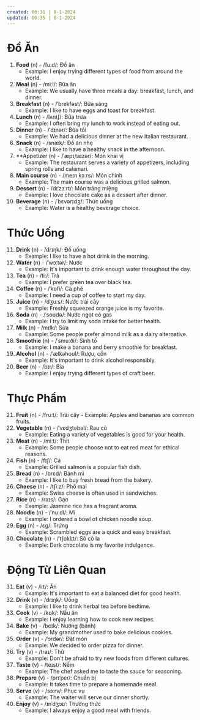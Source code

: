 ```yaml
---
created: 00:31 | 8-1-2024
updated: 00:35 | 8-1-2024
---
```

# Đồ Ăn
1. **Food** (n) - /fuːd/: Đồ ăn
    - Example: I enjoy trying different types of food from around the world.
2. **Meal** (n) - /miːl/: Bữa ăn
    - Example: We usually have three meals a day: breakfast, lunch, and dinner.
3. **Breakfast** (n) - /ˈbrekfəst/: Bữa sáng
    - Example: I like to have eggs and toast for breakfast.
4. **Lunch** (n) - /lʌntʃ/: Bữa trưa
    - Example: I often bring my lunch to work instead of eating out.
5. **Dinner** (n) - /ˈdɪnər/: Bữa tối
    - Example: We had a delicious dinner at the new Italian restaurant.
6. **Snack** (n) - /snæk/: Đồ ăn nhẹ
    - Example: I like to have a healthy snack in the afternoon.
7. **Appetizer (n) - /ˈæpɪˌtaɪzər/: Món khai vị
    - Example: The restaurant serves a variety of appetizers, including spring rolls and calamari.
8. **Main course** (n) - /meɪn kɔːrs/: Món chính
    - Example: The main course was a delicious grilled salmon.
9. **Dessert** (n) - /dɪˈzɜːrt/: Món tráng miệng
    - Example: I love chocolate cake as a dessert after dinner.
10. **Beverage** (n) - /ˈbɛvərɪdʒ/: Thức uống
    - Example: Water is a healthy beverage choice.

# Thức Uống
11. **Drink** (n) - /drɪŋk/: Đồ uống 
	- Example: I like to have a hot drink in the morning.
1. **Water** (n) - /ˈwɔːtər/: Nước
    - Example: It's important to drink enough water throughout the day.
13. **Tea** (n) - /tiː/: Trà
    - Example: I prefer green tea over black tea.
14. **Coffee** (n) - /ˈkɒfi/: Cà phê
    - Example: I need a cup of coffee to start my day.
15. **Juice** (n) - /dʒuːs/: Nước trái cây
    - Example: Freshly squeezed orange juice is my favorite.
16. **Soda** (n) - /ˈsoʊdə/: Nước ngọt có gas
    - Example: I try to limit my soda intake for better health.
17. **Milk** (n) - /mɪlk/: Sữa
    - Example: Some people prefer almond milk as a dairy alternative.
18. **Smoothie** (n) - /ˈsmuːði/: Sinh tố
    - Example: I make a banana and berry smoothie for breakfast.
19. **Alcohol** (n) - /ˈælkəhoʊl/: Rượu, cồn
    - Example: It's important to drink alcohol responsibly.
20. **Beer** (n) - /bɪr/: Bia
    - Example: I enjoy trying different types of craft beer.

# Thực Phẩm
21. **Fruit** (n) - /fruːt/: Trái cây - Example: Apples and bananas are common fruits.
22. **Vegetable** (n) - /ˈvɛdʒtəbəl/: Rau củ
    - Example: Eating a variety of vegetables is good for your health.
23. **Meat** (n) - /miːt/: Thịt
    - Example: Some people choose not to eat red meat for ethical reasons.
24. **Fish** (n) - /fɪʃ/: Cá
    - Example: Grilled salmon is a popular fish dish.
25. **Bread** (n) - /brɛd/: Bánh mì
    - Example: I like to buy fresh bread from the bakery.
26. **Cheese** (n) - /tʃiːz/: Phô mai
    - Example: Swiss cheese is often used in sandwiches.
27. **Rice** (n) - /raɪs/: Gạo
    - Example: Jasmine rice has a fragrant aroma.
28. **Noodle** (n) - /ˈnuːdl/: Mì
    - Example: I ordered a bowl of chicken noodle soup.
29. **Egg** (n) - /ɛɡ/: Trứng
    - Example: Scrambled eggs are a quick and easy breakfast.
30. **Chocolate** (n) - /ˈtʃɒklɪt/: Sô cô la
    - Example: Dark chocolate is my favorite indulgence.

# Động Từ Liên Quan
31. **Eat** (v) - /iːt/: Ăn 
	- Example: It's important to eat a balanced diet for good health.
1. **Drink** (v) - /drɪŋk/: Uống
    - Example: I like to drink herbal tea before bedtime.
2. **Cook** (v) - /kʊk/: Nấu ăn
    - Example: I enjoy learning how to cook new recipes.
3. **Bake** (v) - /beɪk/: Nướng (bánh)
    - Example: My grandmother used to bake delicious cookies.
4. **Order** (v) - /ˈɔrdər/: Đặt món
    - Example: We decided to order pizza for dinner.
5. **Try** (v) - /traɪ/: Thử
    - Example: Don't be afraid to try new foods from different cultures.
6. **Taste** (v) - /teɪst/: Nếm
    - Example: The chef asked me to taste the sauce for seasoning.
7. **Prepare** (v) - /prɪˈpɛr/: Chuẩn bị
    - Example: It takes time to prepare a homemade meal.
8. **Serve** (v) - /sɜːrv/: Phục vụ
    - Example: The waiter will serve our dinner shortly.
9. **Enjoy** (v) - /ɪnˈdʒɔɪ/: Thưởng thức
    - Example: I always enjoy a good meal with friends.